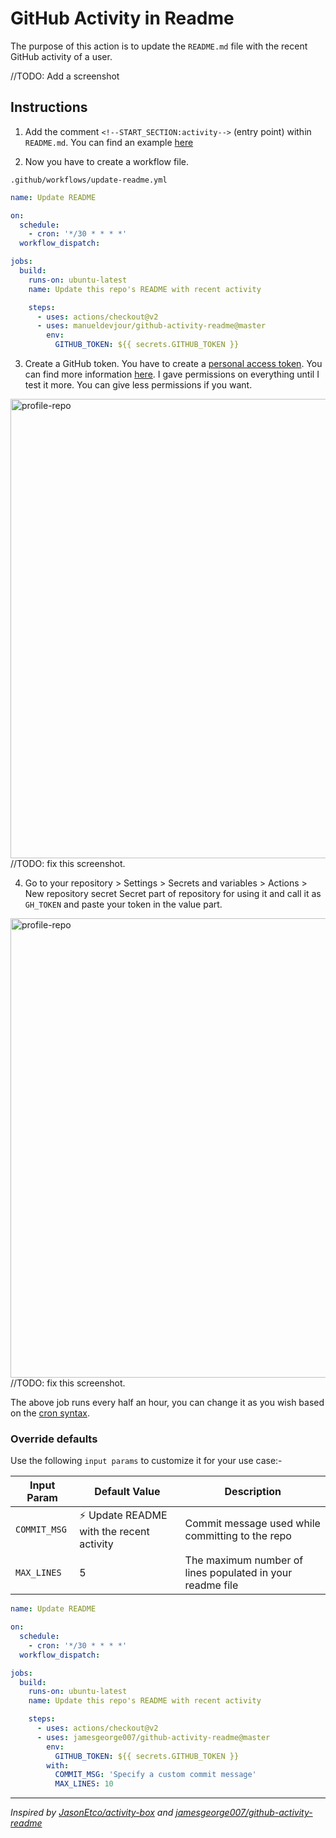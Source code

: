 # GitHub Activity in Readme

The purpose of this action is to update the `README.md` file with the recent GitHub activity of a user.

//TODO: Add a screenshot

## Instructions

1. Add the comment `<!--START_SECTION:activity-->` (entry point) within `README.md`. You can find an example [here]()

2. Now you have to create a workflow file.

`.github/workflows/update-readme.yml`

```yml
name: Update README

on:
  schedule:
    - cron: '*/30 * * * *'
  workflow_dispatch:

jobs:
  build:
    runs-on: ubuntu-latest
    name: Update this repo's README with recent activity

    steps:
      - uses: actions/checkout@v2
      - uses: manueldevjour/github-activity-readme@master
        env:
          GITHUB_TOKEN: ${{ secrets.GITHUB_TOKEN }}
```

3. Create a GitHub token. You have to create a [personal access token](https://github.com/settings/tokens?type=beta). You can find more information [here](https://help.github.com/en/github/authenticating-to-github/creating-a-personal-access-token-for-the-command-line). I gave permissions on everything until I test it more. You can give less permissions if you want.

<img width="735" alt="profile-repo" src="">
//TODO: fix this screenshot.

4. Go to your repository > Settings > Secrets and variables > Actions > New repository secret  Secret part of repository for using it and call it as `GH_TOKEN` and paste your token in the value part.

<img width="735" alt="profile-repo" src="">
//TODO: fix this screenshot.


The above job runs every half an hour, you can change it as you wish based on the [cron syntax](https://jasonet.co/posts/scheduled-actions/#the-cron-syntax).


### Override defaults

Use the following `input params` to customize it for your use case:-

| Input Param | Default Value | Description |
|--------|--------|--------|
| `COMMIT_MSG` | :zap: Update README with the recent activity | Commit message used while committing to the repo |
| `MAX_LINES` | 5 | The maximum number of lines populated in your readme file |


```yml
name: Update README

on:
  schedule:
    - cron: '*/30 * * * *'
  workflow_dispatch:

jobs:
  build:
    runs-on: ubuntu-latest
    name: Update this repo's README with recent activity

    steps:
      - uses: actions/checkout@v2
      - uses: jamesgeorge007/github-activity-readme@master
        env:
          GITHUB_TOKEN: ${{ secrets.GITHUB_TOKEN }}
        with:
          COMMIT_MSG: 'Specify a custom commit message'
          MAX_LINES: 10
```

---------------------------------------

_Inspired by [JasonEtco/activity-box](https://github.com/JasonEtco/activity-box) and [jamesgeorge007/github-activity-readme](https://github.com/jamesgeorge007/github-activity-readme)_

